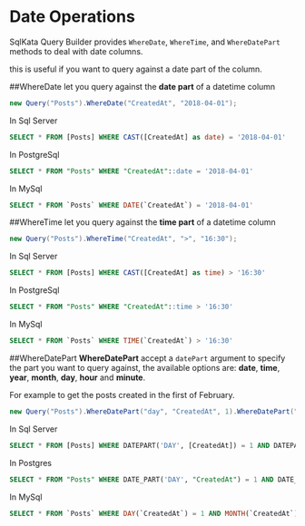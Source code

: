 Date Operations
=================

SqlKata Query Builder provides `WhereDate`, `WhereTime`, and `WhereDatePart` methods to deal with date columns.

this is useful if you want to query against a date part of the column.

##WhereDate
let you query against the **date part** of a datetime column

```cs
new Query("Posts").WhereDate("CreatedAt", "2018-04-01");
```

In Sql Server
```sql
SELECT * FROM [Posts] WHERE CAST([CreatedAt] as date) = '2018-04-01'
```

In PostgreSql

```sql
SELECT * FROM "Posts" WHERE "CreatedAt"::date = '2018-04-01'
```

In MySql

```sql
SELECT * FROM `Posts` WHERE DATE(`CreatedAt`) = '2018-04-01'
```

##WhereTime
let you query against the **time part** of a datetime column

```cs
new Query("Posts").WhereTime("CreatedAt", ">", "16:30");
```

In Sql Server
```sql
SELECT * FROM [Posts] WHERE CAST([CreatedAt] as time) > '16:30'
```

In PostgreSql
```sql
SELECT * FROM "Posts" WHERE "CreatedAt"::time > '16:30'
```

In MySql
```sql
SELECT * FROM `Posts` WHERE TIME(`CreatedAt`) > '16:30'
```

##WhereDatePart
**WhereDatePart** accept a `datePart` argument to specify the part you want to query against, the available options are: **date**, **time**, **year**, **month**, **day**, **hour** and **minute**.

For example to get the posts created in the first of February.

```cs
new Query("Posts").WhereDatePart("day", "CreatedAt", 1).WhereDatePart("month", "CreatedAt", 2);
```

In Sql Server
```sql
SELECT * FROM [Posts] WHERE DATEPART('DAY', [CreatedAt]) = 1 AND DATEPART('MONTH', [CreatedAt]) = 2
```

In Postgres
```sql
SELECT * FROM "Posts" WHERE DATE_PART('DAY', "CreatedAt") = 1 AND DATE_PART('MONTH', "CreatedAt") = 2
```

In MySql
```sql
SELECT * FROM `Posts` WHERE DAY(`CreatedAt`) = 1 AND MONTH(`CreatedAt`) = 2
```